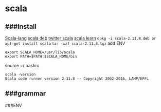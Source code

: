 scala
========

###Install
-------------
[Scala-lang](http://www.scala-lang.org/download/)
[scala deb](http://downloads.lightbend.com/scala/2.11.8/scala-2.11.8.deb)
[twitter scala](https://twitter.github.io/scala_school/zh_cn/)
[scala learn](http://zh.scala-tour.com/#/basics-contents)
`dpkg -i scala-2.11.8.deb or apt-get install scala`
`tar -xzf scala-2.11.8.tgz`
add ENV
```
export SCALA_HOME=/usr/lib/scala
export PATH=$PATH:$SCALA_HOME/bin
```
source ~/.bashrc
```
scala -version
Scala code runner version 2.11.8 -- Copyright 2002-2016, LAMP/EPFL
```


###grammar
-------------

###ENV

